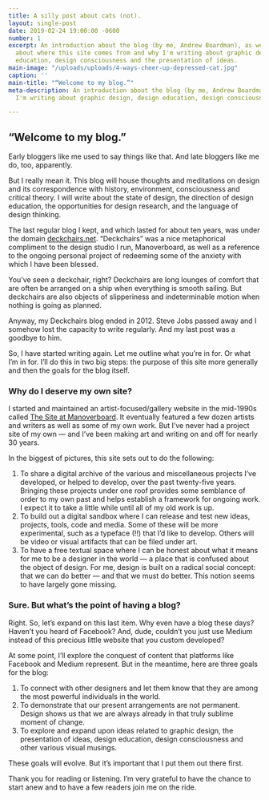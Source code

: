```yaml
---
title: A silly post about cats (not).
layout: single-post
date: 2019-02-24 19:00:00 -0600
number: 1
excerpt: An introduction about the blog (by me, Andrew Boardman), as well as information
  about where this site comes from and why I'm writing about graphic design, design
  education, design consciousness and the presentation of ideas.
main-image: "/uploads/uploads/4-ways-cheer-up-depressed-cat.jpg"
caption: ''
main-title: "“Welcome to my blog.”"
meta-description: An introduction about the blog (by me, Andrew Boardman), and why
  I'm writing about graphic design, design education, design consciousness.

---
```

## “Welcome to my blog.”

Early bloggers like me used to say things like that. And late bloggers like me do, too, apparently.

But I really mean it. This blog will house thoughts and meditations on design and its correspondence with history, environment, consciousness and critical theory. I will write about the state of design, the direction of design education, the opportunities for design research, and the language of design thinking.

The last regular blog I kept, and which lasted for about ten years, was under the domain [deckchairs.net](http://www.deckchairs.net/ "Deckchairs, nothing"). “Deckchairs” was a nice metaphorical compliment to the design studio I run, Manoverboard, as well as a reference to the ongoing personal project of redeeming some of the anxiety with which I have been blessed.

You’ve seen a deckchair, right? Deckchairs are long lounges of comfort that are often be arranged on a ship when everything is smooth sailing. But deckchairs are also objects of slipperiness and indeterminable motion when nothing is going as planned.

Anyway, my Deckchairs blog ended in 2012. Steve Jobs passed away and I somehow lost the capacity to write regularly. And my last post was a goodbye to him.

So, I have started writing again. Let me outline what you’re in for. Or what I’m in for. I’ll do this in two big steps: the purpose of this site more generally and then the goals for the blog itself.

### Why do I deserve my own site?

I started and maintained an artist-focused/gallery website in the mid-1990s called [The Site at Manoverboard](http://manoverboard.net/ "Visit this site (it's old)"). It eventually featured a few dozen artists and writers as well as some of my own work. But I’ve never had a project site of my own — and I’ve been making art and writing on and off for nearly 30 years.

In the biggest of pictures, this site sets out to do the following:

1. To share a digital archive of the various and miscellaneous projects I’ve developed, or helped to develop, over the past twenty-five years. Bringing these projects under one roof provides some semblance of order to my own past and helps establish a framework for ongoing work. I expect it to take a little while until all of my old work is up.
2. To build out a digital sandbox where I can release and test new ideas, projects, tools, code and media. Some of these will be more experimental, such as a typeface (!!) that I’d like to develop. Others will be video or visual artifacts that can be filed under art.
3. To have a free textual space where I can be honest about what it means for me to be a designer in the world — a place that is confused about the object of design. For me, design is built on a radical social concept: that we can do better — and that we must do better. This notion seems to have largely gone missing.

### Sure. But what’s the point of having a blog?

Right. So, let’s expand on this last item. Why even have a blog these days? Haven’t you heard of Facebook? And, dude, couldn’t you just use Medium instead of this precious little website that you custom developed?

At some point, I’ll explore the conquest of content that platforms like Facebook and Medium represent. But in the meantime, here are three goals for the blog:

1. To connect with other designers and let them know that they are among the most powerful individuals in the world.
2. To demonstrate that our present arrangements are not permanent. Design shows us that we are always already in that truly sublime moment of change.
3. To explore and expand upon ideas related to graphic design, the presentation of ideas, design education,  design consciousness and other various visual musings.

These goals will evolve. But it’s important that I put them out there first.

Thank you for reading or listening. I’m very grateful to have the chance to start anew and to have a few readers join me on the ride.